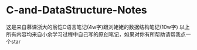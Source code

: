 # C-and-DataStructure-Notes
这是来自慕课浙大的翁恺C语言笔记(4w字)跟刘姥姥的数据结构笔记(10w字)
以上所有内容均来自小余学习过程中自己写的原创笔记，如果对你有所帮助请帮我点一个star
